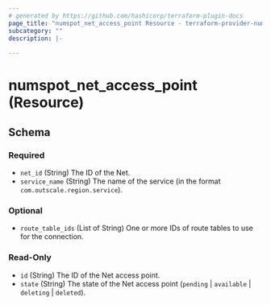 ```yaml
---
# generated by https://github.com/hashicorp/terraform-plugin-docs
page_title: "numspot_net_access_point Resource - terraform-provider-numspot"
subcategory: ""
description: |-
  
---
```


# numspot_net_access_point (Resource)





<!-- schema generated by tfplugindocs -->
## Schema

### Required

- `net_id` (String) The ID of the Net.
- `service_name` (String) The name of the service (in the format `com.outscale.region.service`).

### Optional

- `route_table_ids` (List of String) One or more IDs of route tables to use for the connection.

### Read-Only

- `id` (String) The ID of the Net access point.
- `state` (String) The state of the Net access point (`pending` \| `available` \| `deleting` \| `deleted`).
